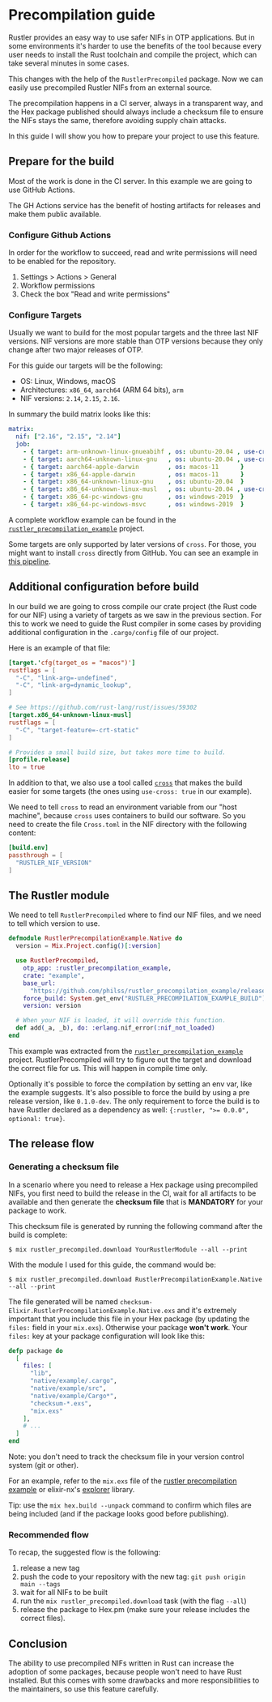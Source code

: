 # Precompilation guide

Rustler provides an easy way to use safer NIFs in OTP applications. But in some
environments it's harder to use the benefits of the tool because every user
needs to install the Rust toolchain and compile the project,
which can take several minutes in some cases.

This changes with the help of the `RustlerPrecompiled` package. Now we can easily
use precompiled Rustler NIFs from an external source.

The precompilation happens in a CI server, always in a transparent way, and
the Hex package published should always include a checksum file to ensure
the NIFs stays the same, therefore avoiding supply chain attacks.

In this guide I will show you how to prepare your project to use this feature.

## Prepare for the build

Most of the work is done in the CI server. In this example we are going to use GitHub Actions.

The GH Actions service has the benefit of hosting artifacts for releases and make them
public available.

### Configure Github Actions

In order for the workflow to succeed, read and write permissions will need to be enabled for the
repository.

1. Settings > Actions > General
2. Workflow permissions
3. Check the box "Read and write permissions"

### Configure Targets

Usually we want to build for the most popular targets and the three last NIF versions. NIF versions
are more stable than OTP versions because they only change after two major releases of OTP.

For this guide our targets will be the following:

- OS: Linux, Windows, macOS
- Architectures: `x86_64`, `aarch64` (ARM 64 bits), `arm`
- NIF versions: `2.14`, `2.15`, `2.16`.

In summary the build matrix looks like this:

```yaml
matrix:
  nif: ["2.16", "2.15", "2.14"]
  job:
    - { target: arm-unknown-linux-gnueabihf , os: ubuntu-20.04 , use-cross: true }
    - { target: aarch64-unknown-linux-gnu   , os: ubuntu-20.04 , use-cross: true }
    - { target: aarch64-apple-darwin        , os: macos-11      }
    - { target: x86_64-apple-darwin         , os: macos-11      }
    - { target: x86_64-unknown-linux-gnu    , os: ubuntu-20.04  }
    - { target: x86_64-unknown-linux-musl   , os: ubuntu-20.04 , use-cross: true }
    - { target: x86_64-pc-windows-gnu       , os: windows-2019  }
    - { target: x86_64-pc-windows-msvc      , os: windows-2019  }
```

A complete workflow example can be found in the [`rustler_precompilation_example`](https://github.com/philss/rustler_precompilation_example/blob/main/.github/workflows/release.yml) project.

Some targets are only supported by later versions of `cross`. For those, you might want to
install `cross` directly from GitHub. You can see an example in [this
pipeline](https://github.com/kloeckner-i/mail_parser/blob/f4af5083aec73a47f0e41a202ba46a91f60602cf/.github/workflows/release.yml#L101-L105).

## Additional configuration before build

In our build we are going to cross compile our crate project (the Rust code for our NIF) using
a variety of targets as we saw in the previous section. For this to work we need to guide the Rust
compiler in some cases by providing additional configuration in the `.cargo/config` file of our project.

Here is an example of that file:

```toml
[target.'cfg(target_os = "macos")']
rustflags = [
  "-C", "link-arg=-undefined",
  "-C", "link-arg=dynamic_lookup",
]

# See https://github.com/rust-lang/rust/issues/59302
[target.x86_64-unknown-linux-musl]
rustflags = [
  "-C", "target-feature=-crt-static"
]

# Provides a small build size, but takes more time to build.
[profile.release]
lto = true
```

In addition to that, we also use a tool called [`cross`](https://github.com/rust-embedded/cross) that
makes the build easier for some targets (the ones using `use-cross: true` in our example).

We need to tell `cross` to read an environment variable from our "host machine", because `cross` uses
containers to build our software.
So you need to create the file `Cross.toml` in the NIF directory with the following content:

```toml
[build.env]
passthrough = [
  "RUSTLER_NIF_VERSION"
]
```

## The Rustler module

We need to tell `RustlerPrecompiled` where to find our NIF files, and we need to tell which version to use.

```elixir
defmodule RustlerPrecompilationExample.Native do
  version = Mix.Project.config()[:version]

  use RustlerPrecompiled,
    otp_app: :rustler_precompilation_example,
    crate: "example",
    base_url:
      "https://github.com/philss/rustler_precompilation_example/releases/download/v#{version}",
    force_build: System.get_env("RUSTLER_PRECOMPILATION_EXAMPLE_BUILD") in ["1", "true"],
    version: version

  # When your NIF is loaded, it will override this function.
  def add(_a, _b), do: :erlang.nif_error(:nif_not_loaded)
end
```

This example was extracted from the [`rustler_precompilation_example`](https://github.com/philss/rustler_precompilation_example/blob/main/lib/rustler_precompilation_example/native.ex) project.
RustlerPrecompiled will try to figure out the target and download the correct file for us. This will happen in compile
time only.

Optionally it's possible to force the compilation by setting an env var, like the example suggests.
It's also possible to force the build by using a pre release version, like `0.1.0-dev`. The only
requirement to force the build is to have Rustler declared as a dependency as well:
`{:rustler, ">= 0.0.0", optional: true}`.

## The release flow

### Generating a checksum file

In a scenario where you need to release a Hex package using precompiled NIFs, you first need to
build the release in the CI, wait for all artifacts to be available and then generate
the **checksum file** that is **MANDATORY** for your package to work.

This checksum file is generated by running the following command after the build is complete:

    $ mix rustler_precompiled.download YourRustlerModule --all --print

With the module I used for this guide, the command would be:

    $ mix rustler_precompiled.download RustlerPrecompilationExample.Native --all --print

The file generated will be named `checksum-Elixir.RustlerPrecompilationExample.Native.exs` and
it's extremely important that you include this file in your Hex package (by updating the `files:`
field in your `mix.exs`). Otherwise your package **won't work**. Your `files:` key at your
package configuration will look like this:

```elixir
defp package do
  [
    files: [
      "lib",
      "native/example/.cargo",
      "native/example/src",
      "native/example/Cargo*",
      "checksum-*.exs",
      "mix.exs"
    ],
    # ...
  ]
end
```

Note: you don't need to track the checksum file in your version control system (git or other).

For an example, refer to the `mix.exs` file of the [rustler precompilation example](https://github.com/philss/rustler_precompilation_example/blob/main/mix.exs)
or elixir-nx's [explorer](https://github.com/elixir-nx/explorer/blob/723eea63204e43bc9238d2488fd355f17a1e13f2/mix.exs#L65-L72) library.

Tip: use the `mix hex.build --unpack` command to confirm which files are being included (and if the package looks good before publishing).

### Recommended flow

To recap, the suggested flow is the following:

1. release a new tag
2. push the code to your repository with the new tag: `git push origin main --tags`
3. wait for all NIFs to be built
4. run the `mix rustler_precompiled.download` task (with the flag `--all`)
5. release the package to Hex.pm (make sure your release includes the correct files).

## Conclusion

The ability to use precompiled NIFs written in Rust can increase the adoption of some packages,
because people won't need to have Rust installed. But this comes with some drawbacks and more
responsibilities to the maintainers, so use this feature carefully.
